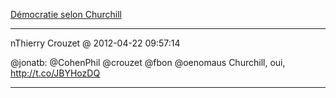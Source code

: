 [Démocratie selon Churchill](../../../2006/6/ide-reue-1.md)

---
nThierry Crouzet @ 2012-04-22 09:57:14

@jonatb: @CohenPhil @crouzet @fbon @oenomaus Churchill, oui, http://t.co/JBYHozDQ

---


